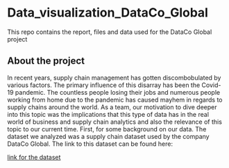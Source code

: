# Data_visualization_DataCo_Global
This repo contains the report, files and data used for the DataCo Global project

## About the project
In recent years, supply chain management has gotten discombobulated by various factors. The
primary influence of this disarray has been the Covid-19 pandemic. The countless people losing
their jobs and numerous people working from home due to the pandemic has caused mayhem
in regards to supply chains around the world. As a team, our motivation to dive deeper into this
topic was the implications that this type of data has in the real world of business and supply
chain analytics and also the relevance of this topic to our current time. First, for some
background on our data. The dataset we analyzed was a supply chain dataset used by the
company DataCo Global.
The link to this dataset can be found here:

[link for the dataset](https://www.kaggle.com/shashwatwork/dataco-smart-supply-chain-for-big-data-analysis)
